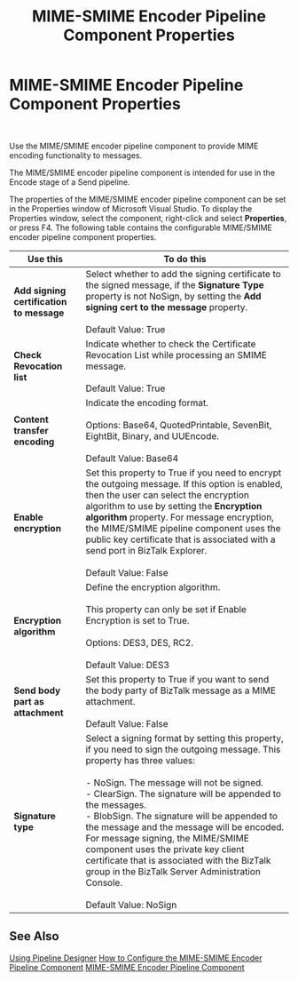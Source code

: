 ﻿---
title: MIME-SMIME Encoder Pipeline Component Properties
TOCTitle: MIME-SMIME Encoder Pipeline Component Properties
ms:assetid: b5efd9df-c30c-46db-ab59-2dd1e9fe5224
ms:mtpsurl: https://msdn.microsoft.com/en-us/library/Aa578240(v=BTS.80)
ms:contentKeyID: 51530732
ms.date: 08/30/2017
mtps_version: v=BTS.80
f1_keywords:
- Microsoft.BizTalk.Component.MIME_SMIME_Encoder
---

# MIME-SMIME Encoder Pipeline Component Properties

 

Use the MIME/SMIME encoder pipeline component to provide MIME encoding functionality to messages.

The MIME/SMIME encoder pipeline component is intended for use in the Encode stage of a Send pipeline.

The properties of the MIME/SMIME encoder pipeline component can be set in the Properties window of Microsoft Visual Studio. To display the Properties window, select the component, right-click and select **Properties**, or press F4. The following table contains the configurable MIME/SMIME encoder pipeline component properties.

<table>
<thead>
<tr class="header">
<th>Use this</th>
<th>To do this</th>
</tr>
</thead>
<tbody>
<tr class="odd">
<td><strong>Add signing certification to message</strong></td>
<td>Select whether to add the signing certificate to the signed message, if the <strong>Signature Type</strong> property is not NoSign, by setting the <strong>Add signing cert to the message</strong> property.<br />
<br />
Default Value: True</td>
</tr>
<tr class="even">
<td><strong>Check Revocation list</strong></td>
<td>Indicate whether to check the Certificate Revocation List while processing an SMIME message.<br />
<br />
Default Value: True</td>
</tr>
<tr class="odd">
<td><strong>Content transfer encoding</strong></td>
<td>Indicate the encoding format.<br />
<br />
Options: Base64, QuotedPrintable, SevenBit, EightBit, Binary, and UUEncode.<br />
<br />
Default Value: Base64</td>
</tr>
<tr class="even">
<td><strong>Enable encryption</strong></td>
<td>Set this property to True if you need to encrypt the outgoing message. If this option is enabled, then the user can select the encryption algorithm to use by setting the <strong>Encryption algorithm</strong> property. For message encryption, the MIME/SMIME pipeline component uses the public key certificate that is associated with a send port in BizTalk Explorer.<br />
<br />
Default Value: False</td>
</tr>
<tr class="odd">
<td><strong>Encryption algorithm</strong></td>
<td>Define the encryption algorithm.<br />
<br />
This property can only be set if Enable Encryption is set to True.<br />
<br />
Options: DES3, DES, RC2.<br />
<br />
Default Value: DES3</td>
</tr>
<tr class="even">
<td><strong>Send body part as attachment</strong></td>
<td>Set this property to True if you want to send the body party of BizTalk message as a MIME attachment.<br />
<br />
Default Value: False</td>
</tr>
<tr class="odd">
<td><strong>Signature type</strong></td>
<td>Select a signing format by setting this property, if you need to sign the outgoing message. This property has three values:<br />
<br />
- NoSign. The message will not be signed.<br />
- ClearSign. The signature will be appended to the messages.<br />
- BlobSign. The signature will be appended to the message and the message will be encoded. For message signing, the MIME/SMIME component uses the private key client certificate that is associated with the BizTalk group in the BizTalk Server Administration Console.<br />
<br />
Default Value: NoSign</td>
</tr>
</tbody>
</table>


## See Also

[Using Pipeline Designer](https://msdn.microsoft.com/en-us/library/aa578392\(v=bts.80\))  
[How to Configure the MIME-SMIME Encoder Pipeline Component](https://msdn.microsoft.com/en-us/library/aa561432\(v=bts.80\))  
[MIME-SMIME Encoder Pipeline Component](https://msdn.microsoft.com/en-us/library/aa559633\(v=bts.80\))

